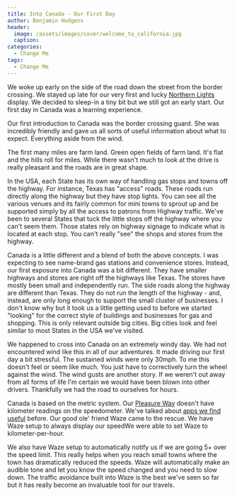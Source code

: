 ```yaml
---
title: Into Canada - Our First Day
author: Benjamin Hudgens
header:
  image: /assets/images/cover/welcome_to_california.jpg
  caption:
categories:
  - Change Me
tags:
  - Change Me
---
```


We woke up early on the side of the road down the street from the border crossing.  We stayed up late for our very first and lucky [Northern Lights](asdf.com) display.  We decided to sleep-in a tiny bit but we still got an early start.  Our first day in Canada was a learning experience.

Our first introduction to Canada was the border crossing guard.  She was incredibly friendly and gave us all sorts of useful information about what to expect.  Everything aside from the wind.  

The first many miles are farm land.  Green open fields of farm land.  It's flat and the hills roll for miles.  While there wasn't much to look at the drive is really pleasant and the roads are in great shape.

In the USA, each State has its own way of handling gas stops and towns off the highway.  For instance, Texas has "access" roads.  These roads run directly along the highway but they have stop lights.  You can see all the various venues and its fairly common for mini towns to sprout up and be supported simply by all the access to patrons from Highway traffic.  We've been to several States that tuck the little stops off the highway where you can't seem them.  Those states rely on highway signage to indicate what is located at each stop.  You can't really "see" the shops and stores from the highway.

Canada is a little different and a blend of both the above concepts.  I was expecting to see name-brand gas stations and convenience stores.  Instead, our first exposure into Canada was a bit different.  They have smaller highways and stores are right off the highways like Texas.  The stores have mostly been small and independently run.  The side roads along the highway are different than Texas.  They do not run the length of the highway - and, instead, are only long enough to support the small cluster of businesses.  I don't know why but it took us a little getting used to before we started "looking" for the correct style of buildings and businesses for gas and shopping.  This is only relevant outside big cities.  Big cities look and feel similar to most States in the USA we've visited.  

We happened to cross into Canada on an extremely windy day.  We had not encountered wind like this in all of our adventures.  It made driving our first day a bit stressful.  The sustained winds were only 30mph.  To me this doesn't feel or seem like much.  You just have to correctively turn the wheel against the wind.  The wind gusts are another story.  If we weren't out away from all forms of life I'm certain we would have been blown into other drivers.  Thankfully we had the road to ourselves for hours.

Canada is based on the metric system.  Our [Pleasure Way](asdf.com) doesn't have kilometer readings on the speedometer.  We've talked about [apps we find useful](asdf.com) before.  Our good ole' friend Waze came to the rescue.  We have Waze setup to always display our speedWe were able to set Waze to kilometer-per-hour.   

We also have Waze setup to automatically notify us if we are going 5+ over the speed limit.  This really helps when you reach small towns where the town has dramatically reduced the speeds.  Waze will automatically make an audible tone and let you know the speed changed and you need to slow down.  The traffic avoidance built into Waze is the best we've seen so far but it has really become an invaluable tool for our travels.
